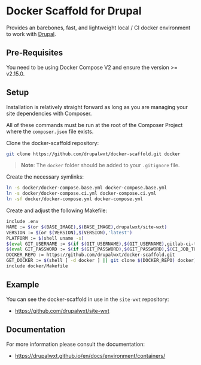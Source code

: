 Docker Scaffold for Drupal
==========================

Provides an barebones, fast, and lightweight local / CI docker environment to work with [Drupal][wxt].

## Pre-Requisites

You need to be using Docker Compose V2 and ensure the version >= v2.15.0.

## Setup

Installation is relatively straight forward as long as you are managing your site dependencies with Composer.

All of these commands must be run at the root of the Composer Project where the `composer.json` file exists.

Clone the docker-scaffold repository:

```sh
git clone https://github.com/drupalwxt/docker-scaffold.git docker
```

> **Note**: The `docker` folder should be added to your `.gitignore` file.

Create the necessary symlinks:

```sh
ln -s docker/docker-compose.base.yml docker-compose.base.yml
ln -s docker/docker-compose.ci.yml docker-compose.ci.yml
ln -sf docker/docker-compose.yml docker-compose.yml
```

Create and adjust the following Makefile:

```sh
include .env
NAME := $(or $(BASE_IMAGE),$(BASE_IMAGE),drupalwxt/site-wxt)
VERSION := $(or $(VERSION),$(VERSION),'latest')
PLATFORM := $(shell uname -s)
$(eval GIT_USERNAME := $(if $(GIT_USERNAME),$(GIT_USERNAME),gitlab-ci-token))
$(eval GIT_PASSWORD := $(if $(GIT_PASSWORD),$(GIT_PASSWORD),$(CI_JOB_TOKEN)))
DOCKER_REPO := https://github.com/drupalwxt/docker-scaffold.git
GET_DOCKER := $(shell [ -d docker ] || git clone $(DOCKER_REPO) docker)
include docker/Makefile
```

## Example

You can see the docker-scaffold in use in the `site-wxt` repository:

* https://github.com/drupalwxt/site-wxt

## Documentation

For more information please consult the documentation:

* https://drupalwxt.github.io/en/docs/environment/containers/

[composer]:                     https://getcomposer.org
[docker-scaffold]:              https://github.com/drupalwxt/docker-scaffold.git
[site-wxt]:                     https://github.com/drupalwxt/site-wxt
[wxt]:                          https://github.com/drupalwxt/wxt
